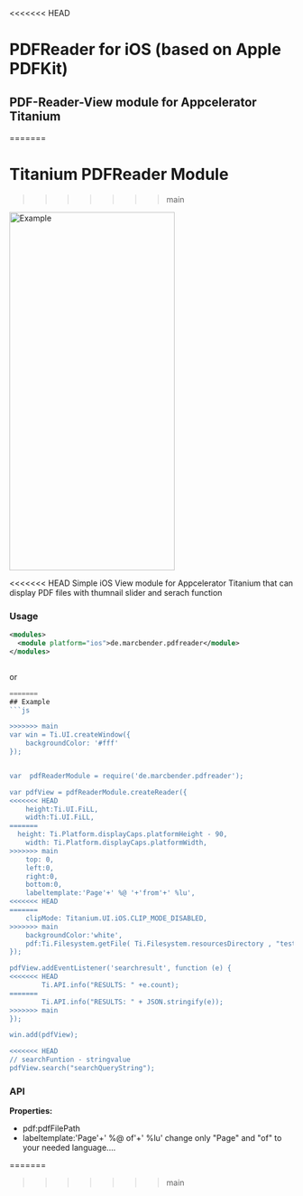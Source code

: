 <<<<<<< HEAD
# PDFReader for iOS (based on Apple PDFKit)
## PDF-Reader-View module for Appcelerator Titanium
=======
# Titanium PDFReader Module
>>>>>>> main

<img src="./demo.gif" width="293" height="634" alt="Example" />



<<<<<<< HEAD
Simple iOS View module for Appcelerator Titanium that can display PDF files with thumnail slider and serach function

### Usage

```xml
<modules>
  <module platform="ios">de.marcbender.pdfreader</module>
</modules>
```

```xml
```
or
```javascript
=======
## Example
```js

>>>>>>> main
var win = Ti.UI.createWindow({
	backgroundColor: '#fff'
});


var  pdfReaderModule = require('de.marcbender.pdfreader');

var pdfView = pdfReaderModule.createReader({
<<<<<<< HEAD
    height:Ti.UI.FiLL,
	width:Ti.UI.FiLL,
=======
  height: Ti.Platform.displayCaps.platformHeight - 90,
	width: Ti.Platform.displayCaps.platformWidth,
>>>>>>> main
	top: 0,
	left:0,
	right:0,
	bottom:0,
	labeltemplate:'Page'+' %@ '+'from'+' %lu',
<<<<<<< HEAD
=======
	clipMode: Titanium.UI.iOS.CLIP_MODE_DISABLED,
>>>>>>> main
	backgroundColor:'white',
	pdf:Ti.Filesystem.getFile( Ti.Filesystem.resourcesDirectory , "test.pdf" ).resolve(),
});

pdfView.addEventListener('searchresult', function (e) {
<<<<<<< HEAD
		Ti.API.info("RESULTS: " +e.count);	
=======
		Ti.API.info("RESULTS: " + JSON.stringify(e));	
>>>>>>> main
});

win.add(pdfView);

<<<<<<< HEAD
// searchFuntion - stringvalue
pdfView.search("searchQueryString");

```

### API

<b>Properties:</b>
* pdf:pdfFilePath
* labeltemplate:'Page'+' %@ of'+' %lu'
    change only "Page" and "of" to your needed language....


=======
>>>>>>> main
```
